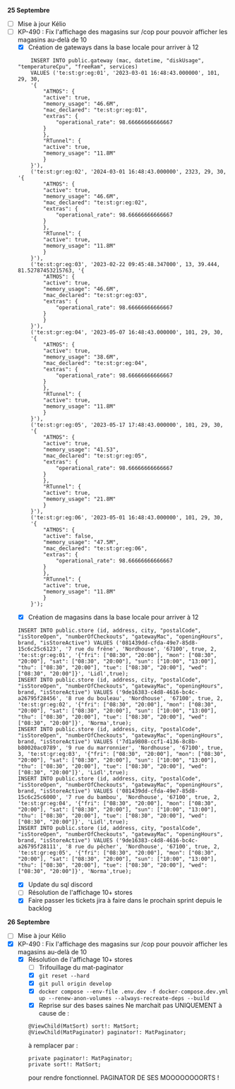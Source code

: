 **25 Septembre**
- [ ] Mise à jour Kélio
- [ ] KP-490 : Fix l'affichage des magasins sur /cop pour pouvoir afficher les magasins au-delà de 10
    - [x] Création de gateways dans la base locale pour arriver à 12
    ```
        INSERT INTO public.gateway (mac, datetime, "diskUsage", "temperatureCpu", "freeRam", services)
        VALUES ('te:st:gr:eg:01', '2023-03-01 16:48:43.000000', 101, 29, 30,
        '{
            "ATMOS": {
            "active": true,
            "memory_usage": "46.6M",
            "mac_declared": "te:st:gr:eg:01",
            "extras": {
                "operational_rate": 98.66666666666667
            }
            },
            "RTunnel": {
            "active": true,
            "memory_usage": "11.8M"
            }
        }'),
        ('te:st:gr:eg:02', '2024-03-01 16:48:43.000000', 2323, 29, 30, '{
            "ATMOS": {
            "active": true,
            "memory_usage": "46.6M",
            "mac_declared": "te:st:gr:eg:02",
            "extras": {
                "operational_rate": 98.66666666666667
            }
            },
            "RTunnel": {
            "active": true,
            "memory_usage": "11.8M"
            }
        }'),
        ('te:st:gr:eg:03', '2023-02-22 09:45:48.347000', 13, 39.444, 81.52787453215763, '{
            "ATMOS": {
            "active": true,
            "memory_usage": "46.6M",
            "mac_declared": "te:st:gr:eg:03",
            "extras": {
                "operational_rate": 98.66666666666667
            }
            }
        }'),
        ('te:st:gr:eg:04', '2023-05-07 16:48:43.000000', 101, 29, 30,
        '{
            "ATMOS": {
            "active": true,
            "memory_usage": "38.6M",
            "mac_declared": "te:st:gr:eg:04",
            "extras": {
                "operational_rate": 98.66666666666667
            }
            },
            "RTunnel": {
            "active": true,
            "memory_usage": "11.8M"
            }
        }'),
        ('te:st:gr:eg:05', '2023-05-17 17:48:43.000000', 101, 29, 30,
        '{
            "ATMOS": {
            "active": true,
            "memory_usage": "41.53",
            "mac_declared": "te:st:gr:eg:05",
            "extras": {
                "operational_rate": 98.66666666666667
            }
            },
            "RTunnel": {
            "active": true,
            "memory_usage": "21.8M"
            }
        }'),
        ('te:st:gr:eg:06', '2023-05-01 16:48:43.000000', 101, 29, 30,
        '{
            "ATMOS": {
            "active": false,
            "memory_usage": "47.5M",
            "mac_declared": "te:st:gr:eg:06",
            "extras": {
                "operational_rate": 98.66666666666667
            }
            },
            "RTunnel": {
            "active": true,
            "memory_usage": "11.8M"
            }
        }');
    ```
    - [x] Création de magasins dans la base locale pour arriver à 12
    ```
    INSERT INTO public.store (id, address, city, "postalCode", "isStoreOpen", "numberOfCheckouts", "gatewayMac", "openingHours", brand, "isStoreActive") VALUES ('081439dd-cfda-49e7-85d8-15c6c25c6123', '7 rue du frêne', 'Nordhouse', '67100', true, 2, 'te:st:gr:eg:01', '{"fri": ["08:30", "20:00"], "mon": ["08:30", "20:00"], "sat": ["08:30", "20:00"], "sun": ["10:00", "13:00"], "thu": ["08:30", "20:00"], "tue": ["08:30", "20:00"], "wed": ["08:30", "20:00"]}', 'Lidl',true);
    INSERT INTO public.store (id, address, city, "postalCode", "isStoreOpen", "numberOfCheckouts", "gatewayMac", "openingHours", brand, "isStoreActive") VALUES ('9de16383-c4d8-4616-bc4c-a26795f28456', '8 rue du bouleau', 'Nordhouse', '67100', true, 2, 'te:st:gr:eg:02', '{"fri": ["08:30", "20:00"], "mon": ["08:30", "20:00"], "sat": ["08:30", "20:00"], "sun": ["10:00", "13:00"], "thu": ["08:30", "20:00"], "tue": ["08:30", "20:00"], "wed": ["08:30", "20:00"]}', 'Norma',true);
    INSERT INTO public.store (id, address, city, "postalCode", "isStoreOpen", "numberOfCheckouts", "gatewayMac", "openingHours", brand, "isStoreActive") VALUES ('7d1a9808-ccf1-4136-8c8b-b80020ac0789', '9 rue du marronnier', 'Nordhouse', '67100', true, 3, 'te:st:gr:eg:03', '{"fri": ["08:30", "20:00"], "mon": ["08:30", "20:00"], "sat": ["08:30", "20:00"], "sun": ["10:00", "13:00"], "thu": ["08:30", "20:00"], "tue": ["08:30", "20:00"], "wed": ["08:30", "20:00"]}', 'Lidl',true);
    INSERT INTO public.store (id, address, city, "postalCode", "isStoreOpen", "numberOfCheckouts", "gatewayMac", "openingHours", brand, "isStoreActive") VALUES ('081439dd-cfda-49e7-85d8-15c6c25c6000', '7 rue du bambou', 'Nordhouse', '67100', true, 2, 'te:st:gr:eg:04', '{"fri": ["08:30", "20:00"], "mon": ["08:30", "20:00"], "sat": ["08:30", "20:00"], "sun": ["10:00", "13:00"], "thu": ["08:30", "20:00"], "tue": ["08:30", "20:00"], "wed": ["08:30", "20:00"]}', 'Lidl',true);
    INSERT INTO public.store (id, address, city, "postalCode", "isStoreOpen", "numberOfCheckouts", "gatewayMac", "openingHours", brand, "isStoreActive") VALUES ('9de16383-c4d8-4616-bc4c-a26795f28111', '8 rue du pêcher', 'Nordhouse', '67100', true, 2, 'te:st:gr:eg:05', '{"fri": ["08:30", "20:00"], "mon": ["08:30", "20:00"], "sat": ["08:30", "20:00"], "sun": ["10:00", "13:00"], "thu": ["08:30", "20:00"], "tue": ["08:30", "20:00"], "wed": ["08:30", "20:00"]}', 'Norma',true);
    ```
    - [x] Update du sql discord
    - [ ] Résolution de l'affichage 10+ stores
    - [x] Faire passer les tickets jira à faire dans le prochain sprint depuis le backlog

**26 Septembre**
- [ ] Mise à jour Kélio
- [x] KP-490 : Fix l'affichage des magasins sur /cop pour pouvoir afficher les magasins au-delà de 10
    - [x] Résolution de l'affichage 10+ stores
        - [ ] Trifouillage du mat-paginator
        - [x] ```git reset --hard```
        - [x] ```git pull origin develop```
        - [x] ```docker compose --env-file .env.dev -f docker-compose.dev.yml up --renew-anon-volumes --always-recreate-deps --build```
        - [x] Reprise sur des bases saines
        Ne marchait pas UNIQUEMENT à cause de :
        ```
        @ViewChild(MatSort) sort!: MatSort;
        @ViewChild(MatPaginator) paginator!: MatPaginator;
        ```
        à remplacer par : 
        ```
        private paginator!: MatPaginator;
        private sort!: MatSort;
        ```
        pour rendre fonctionnel.
        PAGINATOR DE SES MOOOOOOOORTS ! 